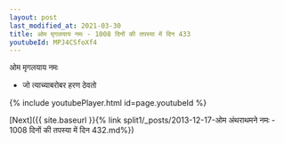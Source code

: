 ```yaml
---
layout: post
last_modified_at: 2021-03-30
title: ओम मृगलयाय नमः - 1008 दिनों की तपस्या में दिन 433
youtubeId: MPJ4CSfoXf4
---
```

 
 
 ओम मृगलयाय नमः  
 
 -  जो त्याच्याबरोबर हरण ठेवतो 
 
  
 
  
 
 
 
 
 
 


{% include youtubePlayer.html id=page.youtubeId %}
 
[Next]({{ site.baseurl }}{% link  split1/_posts/2013-12-17-ओम अंथराथमने नमः - 1008 दिनों की तपस्या में दिन 432.md%})
 
